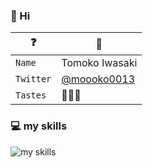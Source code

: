 ### 👋 Hi 
|❓|💬|
|---|-----|
|`Name`|Tomoko Iwasaki|
|`Twitter`|[@moooko0013](https://twitter.com/moooko0013)|
|`Tastes`|🎸🎤🍰|

### 💻 my skills
<img alt="my skills" src="https://skillicons.dev/icons?theme=light&perline=8&i=java,spring,php,laravel,ts,js,nodejs,vue,nuxtjs,nestjs,html,css,jquery,linux,postgres,git" />

<!--
**moooko0013/moooko0013** is a ✨ _special_ ✨ repository because its `README.md` (this file) appears on your GitHub profile.

Here are some ideas to get you started:

- 🔭 I’m currently working on ...
- 🌱 I’m currently learning ...
- 👯 I’m looking to collaborate on ...
- 🤔 I’m looking for help with ...
- 💬 Ask me about ...
- 📫 How to reach me: ...
- 😄 Pronouns: ...
- ⚡ Fun fact: ...
-->
